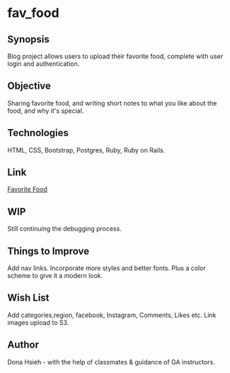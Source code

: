 # fav_food
## Synopsis
Blog project allows users to upload their favorite food, complete with user login and authentication.

## Objective
Sharing favorite food, and writing short notes to what you like about the food, and why it's special.

## Technologies
HTML, CSS, Bootstrap, Postgres, Ruby, Ruby on Rails.

## Link
[Favorite Food](http://donah.github.io/fav_food/)

## WIP
Still continuing the debugging process.

## Things to Improve
Add nav links. Incorporate more styles and better fonts. Plus a color scheme to give it a modern look.

## Wish List
Add categories,region, facebook, Instagram, Comments, Likes etc. Link images upload to S3.

## Author
Dona Hsieh - with the help of classmates & guidance of GA instructors.
